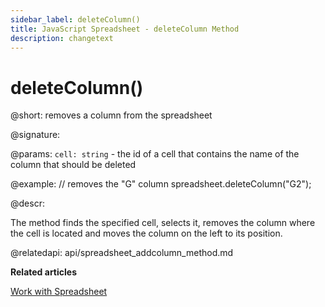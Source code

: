 ```yaml
---
sidebar_label: deleteColumn()
title: JavaScript Spreadsheet - deleteColumn Method
description: changetext
---
```


# deleteColumn()

@short: removes a column from the spreadsheet

@signature:

@params:
`cell: string` - the id of a cell that contains the name of the column that should be deleted

@example:
// removes the "G" column
spreadsheet.deleteColumn("G2");

@descr:

The method finds the specified cell, selects it, removes the column where the cell is located and moves the column on the left to its position.

@relatedapi:
api/spreadsheet_addcolumn_method.md

**Related articles**

[Work with Spreadsheet](working_with_ssheet.md#addingremoving-rows-and-columns)
